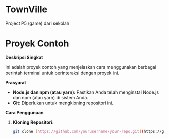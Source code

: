 # TownVille
Project P5 (game) dari sekolah


# Proyek Contoh

**Deskripsi Singkat**

Ini adalah proyek contoh yang menjelaskan cara menggunakan berbagai perintah terminal untuk berinteraksi dengan proyek ini.

**Prasyarat**

* **Node.js dan npm (atau yarn):** Pastikan Anda telah menginstal Node.js dan npm (atau yarn) di sistem Anda.
* **Git:** Diperlukan untuk mengkloning repositori ini.

**Cara Penggunaan**

1. **Kloning Repositori:**
   ```bash
   git clone [https://github.com/yourusername/your-repo.git](https://github.com/yourusername/your-repo.git)
